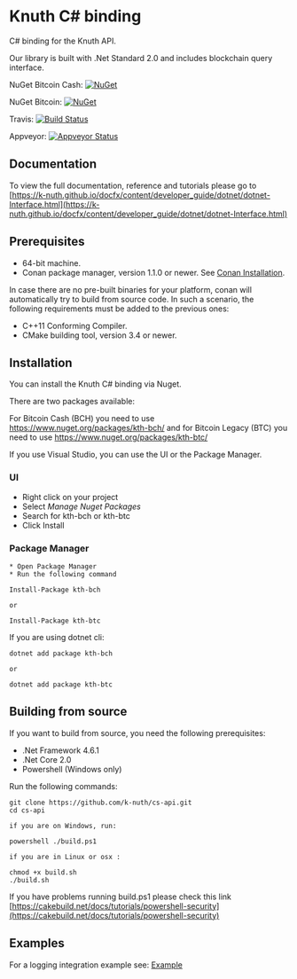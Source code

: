 # Knuth C# binding

C# binding for the Knuth API.

Our library is built with .Net Standard 2.0 and includes blockchain query interface. 

NuGet Bitcoin Cash:
[![NuGet](https://img.shields.io/nuget/v/kth-bch.svg)](https://www.nuget.org/packages/kth-bch)

NuGet Bitcoin:
[![NuGet](https://img.shields.io/nuget/v/kth-btc.svg)](https://www.nuget.org/packages/kth-btc)

Travis: [![Build Status](https://travis-ci.org/k-nuth/cs-api.svg?branch=dev)](https://travis-ci.org/k-nuth/cs-api)

Appveyor: [![Appveyor Status](https://ci.appveyor.com/api/projects/status/github/k-nuth/cs-api?branch=dev&svg=true)](https://ci.appveyor.com/project/k-nuth/cs-api?branch=dev)

[comment]: # (TODO Implement a test coverage badge)


## Documentation

To view the full documentation, reference and tutorials please go to [https://k-nuth.github.io/docfx/content/developer_guide/dotnet/dotnet-Interface.html](https://k-nuth.github.io/docfx/content/developer_guide/dotnet/dotnet-Interface.html)

## Prerequisites

* 64-bit machine.
* Conan package manager, version 1.1.0 or newer. See [Conan Installation](http://docs.conan.io/en/latest/installation.html#install-with-pip-recommended).

In case there are no pre-built binaries for your platform, conan will automatically try to build from source code. In such a scenario, the following requirements must be added to the previous ones:

* C++11 Conforming Compiler.
* CMake building tool, version 3.4 or newer.

## Installation

You can install the Knuth C# binding via Nuget.

There are two packages available:

For Bitcoin Cash (BCH) you need to use  https://www.nuget.org/packages/kth-bch/ 
and for Bitcoin Legacy (BTC) you need to use https://www.nuget.org/packages/kth-btc/

If you use Visual Studio, you can use the UI or the Package Manager.

### UI

 * Right click on your project
 * Select *Manage Nuget Packages*
 * Search for kth-bch or kth-btc
 * Click Install

### Package Manager

    * Open Package Manager 
    * Run the following command

```
Install-Package kth-bch

or

Install-Package kth-btc
```

If you are using dotnet cli:

```
dotnet add package kth-bch

or

dotnet add package kth-btc
```

## Building from source

If you want to build from source, you need the following prerequisites:

* .Net Framework 4.6.1
* .Net Core 2.0
* Powershell (Windows only)

Run the following commands:

```
git clone https://github.com/k-nuth/cs-api.git
cd cs-api

if you are on Windows, run:

powershell ./build.ps1

if you are in Linux or osx :

chmod +x build.sh
./build.sh

```

If you have problems running build.ps1 please check this link 
[https://cakebuild.net/docs/tutorials/powershell-security](https://cakebuild.net/docs/tutorials/powershell-security)


## Examples

For a logging integration example see: [Example](https://github.com/k-nuth/cs-api/tree/dev/console)


